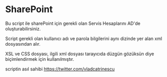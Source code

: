 # SharePoint
Bu script ile sharePoint için gerekli olan Servis Hesaplarını AD'de oluşturabilirsiniz.

Script gerekli olan kullanıcı adı ve parola bilgilerini aynı dizinde yer alan xml dosyasından alır.

XSL ve CSS dosyası, ilgili xml dosyası tarayıcıda düzgün gözüksün diye biçimlendirmek için kullanılmıştır.

scriptin asıl sahibi https://twitter.com/vladcatrinescu